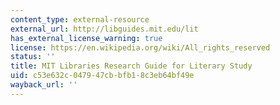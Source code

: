 ```yaml
---
content_type: external-resource
external_url: http://libguides.mit.edu/lit
has_external_license_warning: true
license: https://en.wikipedia.org/wiki/All_rights_reserved
status: ''
title: MIT Libraries Research Guide for Literary Study
uid: c53e632c-0479-47cb-bfb1-8c3eb64bf49e
wayback_url: ''
---
```

